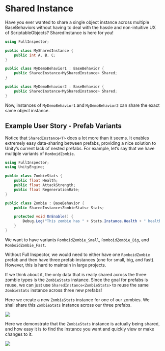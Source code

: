 # Shared Instance

Have you ever wanted to share a single object instance across multiple BaseBehaviors without having to deal with the hassle and non-intuitive UX of ScriptableObjects? SharedInstance<T> is here for you!

```c#
using FullInspector;

public class MySharedInstance {
    public int A, B, C;
}

public class MyDemoBehavior1 : BaseBehavior {
    public SharedInstance<MySharedInstance> Shared;
}

public class MyDemoBehavior2 : BaseBehavior {
    public SharedInstance<MySharedInstance> Shared;
}
```

Now, instances of `MyDemoBehavior1` and `MyDemoBehavior2` can share the exact same object instance.

## Example User Story - Prefab Variants

Notice that `SharedInstance<T>` does a lot more than it seems. It enables extremely easy data-sharing between prefabs, providing a nice solution to Unity’s current lack of nested prefabs. For example, let’s say that we have multiple variants of `RomboidZombie`.

```c#
using FullInspector;
using UnityEngine;

public class ZombieStats {
    public float Health;
    public float AttackStrength;
    public float RegenerationRate;
}

public class Zombie : BaseBehavior {
    public SharedInstance<ZombieStats> Stats;

    protected void OnEnable() {
        Debug.Log("This zombie has " + Stats.Instance.Health + " health!");
    }
}
```

We want to have variants `RomboidZombie_Small`, `RomboidZombie_Big`, and `RomboidZombie_Fast`.

Without Full Inspector, we would need to either have one `RomboidZombie` prefab and then have three prefab instances (one for small, big, and fast). However, this is hard to maintain in large projects.

If we think about it, the only data that is really shared across the three zombie types is the `ZombieStats` instance. Since the goal for prefabs is reuse, we can just use `SharedInstance<ZombieStats>` to reuse the same `ZombieStats` instance across three new prefabs!

Here we create a new `ZombieStats` instance for one of our zombies. We shall share this `ZombieStats` instance across our three prefabs.

![](docs/images/zombie_create_instance.gif)

Here we demonstrate that the `ZombieStats` instance is actually being shared, and how easy it is to find the instance you want and quickly view or make changes to it.

![](docs/images/zombie_instance_selection.gif)